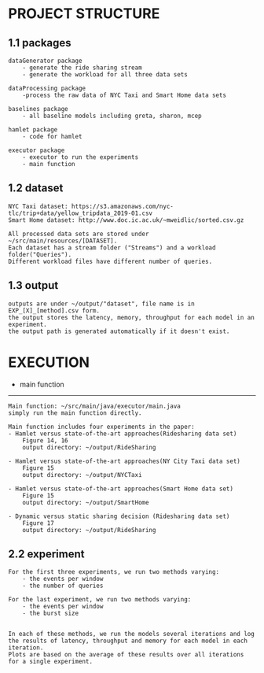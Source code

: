 PROJECT STRUCTURE
====

1.1 packages
----

    dataGenerator package
        - generate the ride sharing stream
        - generate the workload for all three data sets

    dataProcessing package
        -process the raw data of NYC Taxi and Smart Home data sets

    baselines package
        - all baseline models including greta, sharon, mcep

    hamlet package
        - code for hamlet

    executor package
        - executor to run the experiments
        - main function

1.2 dataset
----

    NYC Taxi dataset: https://s3.amazonaws.com/nyc-tlc/trip+data/yellow_tripdata_2019-01.csv
    Smart Home dataset: http://www.doc.ic.ac.uk/~mweidlic/sorted.csv.gz

    All processed data sets are stored under ~/src/main/resources/[DATASET].
    Each dataset has a stream folder ("Streams") and a workload folder("Queries").
    Different workload files have different number of queries.

1.3 output
----

    outputs are under ~/output/"dataset", file name is in EXP_[X]_[method].csv form.
    the output stores the latency, memory, throughput for each model in an experiment.
    the output path is generated automatically if it doesn't exist.


EXECUTION
====

* main function
----


    Main function: ~/src/main/java/executor/main.java
    simply run the main function directly.

    Main function includes four experiments in the paper:
    - Hamlet versus state-of-the-art approaches(Ridesharing data set)
        Figure 14, 16
        output directory: ~/output/RideSharing

    - Hamlet versus state-of-the-art approaches(NY City Taxi data set)
        Figure 15
        output directory: ~/output/NYCTaxi

    - Hamlet versus state-of-the-art approaches(Smart Home data set)
        Figure 15
        output directory: ~/output/SmartHome

    - Dynamic versus static sharing decision (Ridesharing data set)
        Figure 17
        output directory: ~/output/RideSharing

2.2 experiment
----
    
    For the first three experiments, we run two methods varying:
        - the events per window
        - the number of queries

    For the last experiment, we run two methods varying:
        - the events per window
        - the burst size


    In each of these methods, we run the models several iterations and log the results of latency, throughput and memory for each model in each iteration.
    Plots are based on the average of these results over all iterations for a single experiment.

